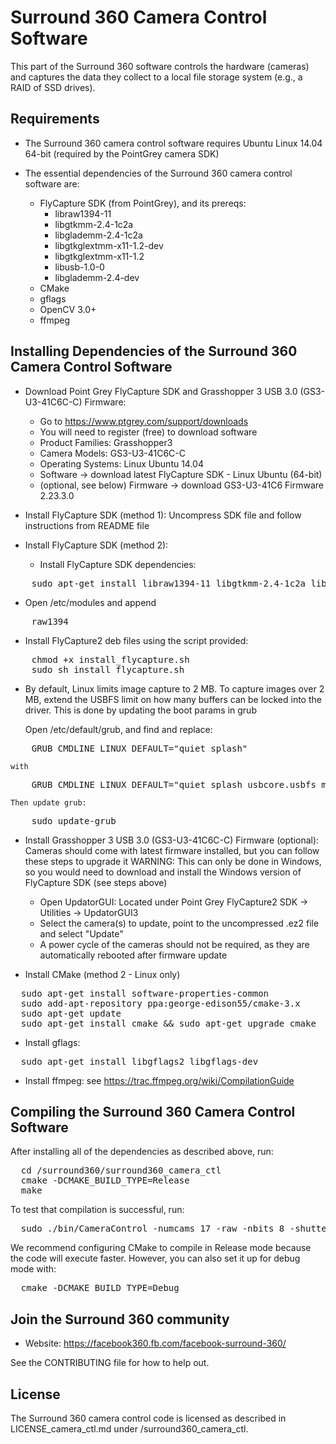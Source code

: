 # Surround 360 Camera Control Software

This part of the Surround 360 software controls the hardware (cameras) and captures the data they collect to a local file storage system (e.g., a RAID of SSD drives).

## Requirements

* The Surround 360 camera control software requires Ubuntu Linux 14.04 64-bit (required by the PointGrey camera SDK)

* The essential dependencies of the Surround 360 camera control software are:
  * FlyCapture SDK (from PointGrey), and its prereqs:
    * libraw1394-11
    * libgtkmm-2.4-1c2a
    * libglademm-2.4-1c2a
    * libgtkglextmm-x11-1.2-dev
    * libgtkglextmm-x11-1.2
    * libusb-1.0-0
    * libglademm-2.4-dev
  * CMake
  * gflags
  * OpenCV 3.0+
  * ffmpeg

## Installing Dependencies of the Surround 360 Camera Control Software

* Download Point Grey FlyCapture SDK and Grasshopper 3 USB 3.0 (GS3-U3-41C6C-C) Firmware:
  * Go to https://www.ptgrey.com/support/downloads
  * You will need to register (free) to download software
  * Product Families: Grasshopper3
  * Camera Models: GS3-U3-41C6C-C
  * Operating Systems: Linux Ubuntu 14.04
  * Software -> download latest FlyCapture SDK - Linux Ubuntu (64-bit)
  * (optional, see below) Firmware -> download GS3-U3-41C6 Firmware 2.23.3.0

* Install FlyCapture SDK (method 1):
  Uncompress SDK file and follow instructions from README file

* Install FlyCapture SDK (method 2):
  * Install FlyCapture SDK dependencies:
<pre>
    sudo apt-get install libraw1394-11 libgtkmm-2.4-1c2a libglademm-2.4-1c2a libgtkglextmm-x11-1.2-dev libgtkglextmm-x11-1.2 libusb-1.0-0 libglademm-2.4-dev
</pre>

  * Open /etc/modules and append
<pre>
    raw1394
</pre>

  * Install FlyCapture2 deb files using the script provided:
<pre>
    chmod +x install_flycapture.sh
    sudo sh install_flycapture.sh
</pre>

  * By default, Linux limits image capture to 2 MB. To capture images over 2 MB,
    extend the USBFS limit on how many buffers can be locked into the driver.
    This is done by updating the boot params in grub

    Open /etc/default/grub, and find and replace:
<pre>
    GRUB_CMDLINE_LINUX_DEFAULT="quiet splash"
</pre>
    with
<pre>
    GRUB_CMDLINE_LINUX_DEFAULT="quiet splash usbcore.usbfs_memory_mb=2000"
</pre>
    Then update grub:
<pre>
    sudo update-grub
</pre>

* Install Grasshopper 3 USB 3.0 (GS3-U3-41C6C-C) Firmware (optional):
  Cameras should come with latest firmware installed, but you can follow these
  steps to upgrade it
  WARNING: This can only be done in Windows, so you would need to download and
  install the Windows version of FlyCapture SDK (see steps above)
  * Open UpdatorGUI:
    Located under Point Grey FlyCapture2 SDK -> Utilities -> UpdatorGUI3
  * Select the camera(s) to update, point to the uncompressed .ez2 file and select "Update"
  * A power cycle of the cameras should not be required, as they are automatically rebooted after firmware update

* Install CMake (method 2 - Linux only)
<pre>
  sudo apt-get install software-properties-common
  sudo add-apt-repository ppa:george-edison55/cmake-3.x
  sudo apt-get update
  sudo apt-get install cmake && sudo apt-get upgrade cmake
</pre>

* Install gflags:
<pre>
  sudo apt-get install libgflags2 libgflags-dev
</pre>

* Install ffmpeg:
  see https://trac.ffmpeg.org/wiki/CompilationGuide

## Compiling the Surround 360 Camera Control Software

After installing all of the dependencies as described above, run:
<pre>
  cd <install path>/surround360/surround360_camera_ctl
  cmake -DCMAKE_BUILD_TYPE=Release
  make
</pre>

To test that compilation is successful, run:

<pre>
  sudo ./bin/CameraControl -numcams 17 -raw -nbits 8 -shutter 20 -gain 0 -debug
</pre>

We recommend configuring CMake to compile in Release mode because the code will execute faster. However, you can also set it up for debug mode with:
<pre>
  cmake -DCMAKE_BUILD_TYPE=Debug
</pre>

## Join the Surround 360 community

* Website: https://facebook360.fb.com/facebook-surround-360/

See the CONTRIBUTING file for how to help out.

## License

The Surround 360 camera control code is licensed as described in LICENSE_camera_ctl.md under /surround360_camera_ctl.
